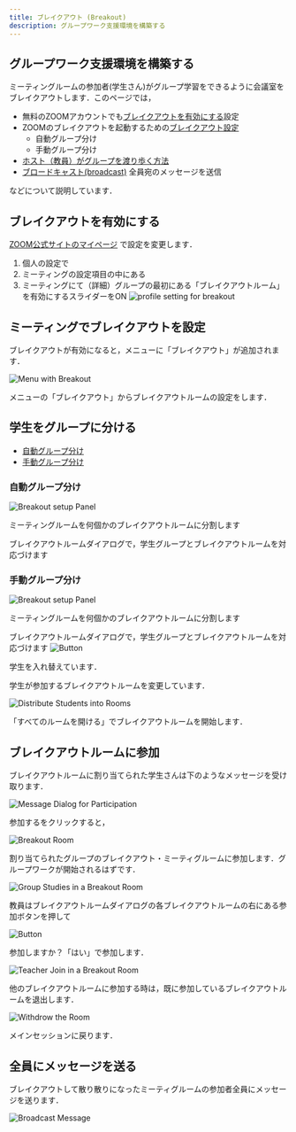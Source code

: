 ```yaml
---
title: ブレイクアウト (Breakout)
description: グループワーク支援環境を構築する
---
```

## グループワーク支援環境を構築する
ミーティングルームの参加者(学生さん)がグループ学習をできるように会議室をブレイクアウトします．このページでは，

  - 無料のZOOMアカウントでも[ブレイクアウトを有効にする](#ブレイクアウトを有効にする)設定
  - ZOOMのブレイクアウトを起動するための[ブレイクアウト設定](#ミーティングでブレイクアウトを設定)
    - 自動グループ分け
    - 手動グループ分け
  - [ホスト（教員）がグループを渡り歩く方法](#ブレイクアウトルームに参加)
  - [ブロードキャスト(broadcast)](#全員にメッセージを送る)
      全員宛のメッセージを送信

などについて説明しています．

## ブレイクアウトを有効にする

[ZOOM公式サイトのマイページ](https://zoom.us/profile/setting) で設定を変更します．
  1. 個人の設定で
  1. ミーティングの設定項目の中にある
  1. ミーティングにて（詳細）グループの最初にある「ブレイクアウトルーム」を有効にするスライダーをON
![profile setting for breakout](zoom_breakout_myprof.png)

## ミーティングでブレイクアウトを設定

ブレイクアウトが有効になると，メニューに「ブレイクアウト」が追加されます．

![Menu with Breakout](zoom_menu_with_breakout.png)

メニューの「ブレイクアウト」からブレイクアウトルームの設定をします．

## 学生をグループに分ける

  - [自動グループ分け](#自動グループ分け)
  - [手動グループ分け](#手動グループ分け)

### 自動グループ分け
![Breakout setup Panel](zoom_breakout_panel.png)

ミーティングルームを何個かのブレイクアウトルームに分割します


ブレイクアウトルームダイアログで，学生グループとブレイクアウトルームを対応づけます

### 手動グループ分け

![Breakout setup Panel](zoom_breakout_panel2.jpg)

ミーティングルームを何個かのブレイクアウトルームに分割します


ブレイクアウトルームダイアログで，学生グループとブレイクアウトルームを対応づけます
![Button](trade_breakout_room.png)

学生を入れ替えています．


学生が参加するブレイクアウトルームを変更しています．

![Distribute Students into Rooms](zoom_breakout_room.png)

「すべてのルームを開ける」でブレイクアウトルームを開始します．

## ブレイクアウトルームに参加

ブレイクアウトルームに割り当てられた学生さんは下のようなメッセージを受け取ります．

![Message Dialog for Participation](zoom_breakout_join.png)

参加するをクリックすると，

![Breakout Room](zoom_breakout_room1.png)

割り当てられたグループのブレイクアウト・ミーティグルームに参加します．グループワークが開始されるはずです．

![Group Studies in a Breakout Room](unmute.png)

教員はブレイクアウトルームダイアログの各ブレイクアウトルームの右にある参加ボタンを押して

![Button](zoom_breakout_join_teacher.png)

参加しますか？「はい」で参加します．

![Teacher Join in a Breakout Room](zoom_breakout_room_with_teacher.png)

他のブレイクアウトルームに参加する時は，既に参加しているブレイクアウトルームを退出します．

![Withdrow the Room](zoom_breakout_withdrow_teacher.png)

メインセッションに戻ります．

## 全員にメッセージを送る

ブレイクアウトして散り散りになったミーティグルームの参加者全員にメッセージを送ります．

![Broadcast Message](broadcast.png)
